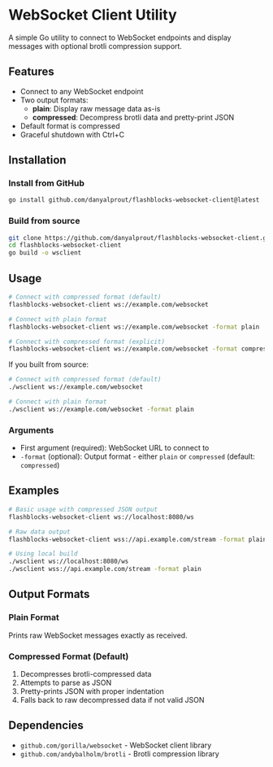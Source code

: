 # WebSocket Client Utility

A simple Go utility to connect to WebSocket endpoints and display messages with optional brotli compression support.

## Features

- Connect to any WebSocket endpoint
- Two output formats:
  - **plain**: Display raw message data as-is
  - **compressed**: Decompress brotli data and pretty-print JSON
- Default format is compressed
- Graceful shutdown with Ctrl+C

## Installation

### Install from GitHub

```bash
go install github.com/danyalprout/flashblocks-websocket-client@latest
```

### Build from source

```bash
git clone https://github.com/danyalprout/flashblocks-websocket-client.git
cd flashblocks-websocket-client
go build -o wsclient
```

## Usage

```bash
# Connect with compressed format (default)
flashblocks-websocket-client ws://example.com/websocket

# Connect with plain format
flashblocks-websocket-client ws://example.com/websocket -format plain

# Connect with compressed format (explicit)
flashblocks-websocket-client ws://example.com/websocket -format compressed
```

If you built from source:

```bash
# Connect with compressed format (default)
./wsclient ws://example.com/websocket

# Connect with plain format
./wsclient ws://example.com/websocket -format plain
```

### Arguments

- First argument (required): WebSocket URL to connect to
- `-format` (optional): Output format - either `plain` or `compressed` (default: `compressed`)

## Examples

```bash
# Basic usage with compressed JSON output
flashblocks-websocket-client ws://localhost:8080/ws

# Raw data output
flashblocks-websocket-client wss://api.example.com/stream -format plain

# Using local build
./wsclient ws://localhost:8080/ws
./wsclient wss://api.example.com/stream -format plain
```

## Output Formats

### Plain Format
Prints raw WebSocket messages exactly as received.

### Compressed Format (Default)
1. Decompresses brotli-compressed data
2. Attempts to parse as JSON
3. Pretty-prints JSON with proper indentation
4. Falls back to raw decompressed data if not valid JSON

## Dependencies

- `github.com/gorilla/websocket` - WebSocket client library
- `github.com/andybalholm/brotli` - Brotli compression library 